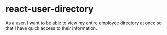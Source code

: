 # react-user-directory
As a user, I want to be able to view my entire employee directory at once so that I have quick access to their information.
